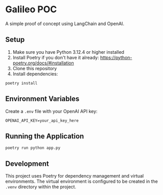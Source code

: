 # Galileo POC

A simple proof of concept using LangChain and OpenAI.

## Setup

1. Make sure you have Python 3.12.4 or higher installed
2. Install Poetry if you don't have it already: https://python-poetry.org/docs/#installation
3. Clone this repository
4. Install dependencies:
```
poetry install
```

## Environment Variables

Create a `.env` file with your OpenAI API key:
```
OPENAI_API_KEY=your_api_key_here
```

## Running the Application

```
poetry run python app.py
```

## Development

This project uses Poetry for dependency management and virtual environments. The virtual environment is configured to be created in the `.venv` directory within the project. 